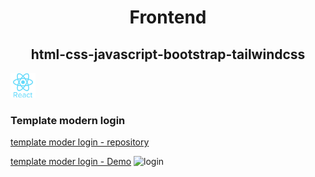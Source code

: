 
<h1 align="center">Frontend</h1>
<h2 align="center">html-css-javascript-bootstrap-tailwindcss</h2> <a href="https://github.com/victorsantos-jobs/react" target="_blank" rel="noreferrer"> <img src="https://raw.githubusercontent.com/devicons/devicon/master/icons/react/react-original-wordmark.svg" alt="react" width="40" height="40"/> </a>

<h3>Template modern login</h3>

[template moder login - repository](https://github.com/victorsantos-jobs/html-css-javascript-bootstrap-tailwindcss/tree/main/template_login_moderno)

[template moder login - Demo](https://html-css-javascript-bootstrap-tailwindcss.vercel.app/)
![login](https://github.com/victorsantos-jobs/html-css-javascript-bootstrap-tailwindcss/assets/152844642/43cf30e6-2b56-4c42-9529-1c0c8cc33c46)
